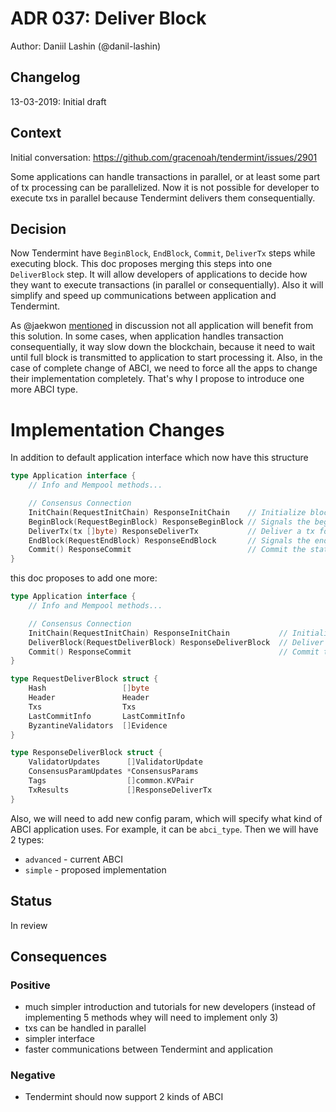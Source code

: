# ADR 037: Deliver Block

Author: Daniil Lashin (@danil-lashin)

## Changelog

13-03-2019: Initial draft

## Context

Initial conversation: https://github.com/gracenoah/tendermint/issues/2901

Some applications can handle transactions in parallel, or at least some
part of tx processing can be parallelized. Now it is not possible for developer
to execute txs in parallel because Tendermint delivers them consequentially.

## Decision

Now Tendermint have `BeginBlock`, `EndBlock`, `Commit`, `DeliverTx` steps
while executing block. This doc proposes merging this steps into one `DeliverBlock`
step. It will allow developers of applications to decide how they want to
execute transactions (in parallel or consequentially). Also it will simplify and
speed up communications between application and Tendermint.

As @jaekwon [mentioned](https://github.com/gracenoah/tendermint/issues/2901#issuecomment-477746128)
in discussion not all application will benefit from this solution. In some cases,
when application handles transaction consequentially, it way slow down the blockchain,
because it need to wait until full block is transmitted to application to start
processing it. Also, in the case of complete change of ABCI, we need to force all the apps
to change their implementation completely. That's why I propose to introduce one more ABCI
type.

# Implementation Changes

In addition to default application interface which now have this structure

```go
type Application interface {
    // Info and Mempool methods...

    // Consensus Connection
    InitChain(RequestInitChain) ResponseInitChain    // Initialize blockchain with validators and other info from TendermintCore
    BeginBlock(RequestBeginBlock) ResponseBeginBlock // Signals the beginning of a block
    DeliverTx(tx []byte) ResponseDeliverTx           // Deliver a tx for full processing
    EndBlock(RequestEndBlock) ResponseEndBlock       // Signals the end of a block, returns changes to the validator set
    Commit() ResponseCommit                          // Commit the state and return the application Merkle root hash
}
```

this doc proposes to add one more:

```go
type Application interface {
    // Info and Mempool methods...

    // Consensus Connection
    InitChain(RequestInitChain) ResponseInitChain           // Initialize blockchain with validators and other info from TendermintCore
    DeliverBlock(RequestDeliverBlock) ResponseDeliverBlock  // Deliver full block
    Commit() ResponseCommit                                 // Commit the state and return the application Merkle root hash
}

type RequestDeliverBlock struct {
    Hash                 []byte
    Header               Header
    Txs                  Txs
    LastCommitInfo       LastCommitInfo
    ByzantineValidators  []Evidence
}

type ResponseDeliverBlock struct {
    ValidatorUpdates      []ValidatorUpdate
    ConsensusParamUpdates *ConsensusParams
    Tags                  []common.KVPair
    TxResults             []ResponseDeliverTx
}

```

Also, we will need to add new config param, which will specify what kind of ABCI application uses.
For example, it can be `abci_type`. Then we will have 2 types:
- `advanced` - current ABCI
- `simple` - proposed implementation

## Status

In review

## Consequences

### Positive

- much simpler introduction and tutorials for new developers (instead of implementing 5 methods whey
will need to implement only 3)
- txs can be handled in parallel
- simpler interface
- faster communications between Tendermint and application

### Negative

- Tendermint should now support 2 kinds of ABCI
